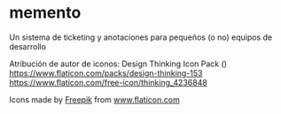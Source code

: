 # memento
Un sistema de ticketing y anotaciones para pequeños (o no) equipos de desarrollo




Atribución de autor de iconos:
Design Thinking Icon Pack ()
https://www.flaticon.com/packs/design-thinking-153
https://www.flaticon.com/free-icon/thinking_4236848
<div>Icons made by <a href="https://www.freepik.com" title="Freepik">Freepik</a> from <a href="https://www.flaticon.com/" title="Flaticon">www.flaticon.com</a></div>